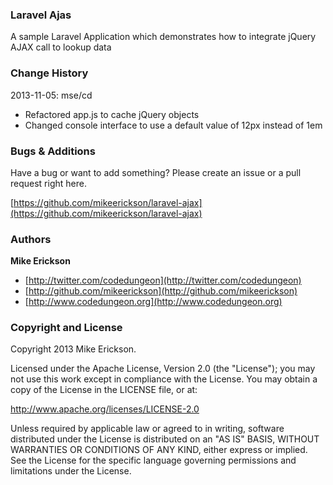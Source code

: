### Laravel Ajas

A sample Laravel Application which demonstrates how to integrate jQuery AJAX call to lookup data

### Change History

2013-11-05: mse/cd

* Refactored app.js to cache jQuery objects
* Changed console interface to use a default value of 12px instead of 1em

### Bugs & Additions

Have a bug or want to add something? Please create an issue or a pull request right here.

[https://github.com/mikeerickson/laravel-ajax](https://github.com/mikeerickson/laravel-ajax)

### Authors

**Mike Erickson**

+ [http://twitter.com/codedungeon](http://twitter.com/codedungeon)
+ [http://github.com/mikeerickson](http://github.com/mikeerickson)
+ [http://www.codedungeon.org](http://www.codedungeon.org)

### Copyright and License

Copyright 2013 Mike Erickson.

Licensed under the Apache License, Version 2.0 (the "License");
you may not use this work except in compliance with the License.
You may obtain a copy of the License in the LICENSE file, or at:

   http://www.apache.org/licenses/LICENSE-2.0

Unless required by applicable law or agreed to in writing, software
distributed under the License is distributed on an "AS IS" BASIS,
WITHOUT WARRANTIES OR CONDITIONS OF ANY KIND, either express or implied.
See the License for the specific language governing permissions and
limitations under the License.